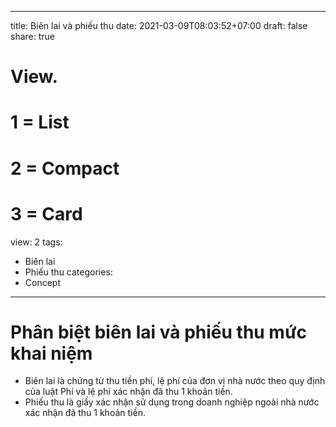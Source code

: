 
---
title: Biên lai và phiếu thu
date: 2021-03-09T08:03:52+07:00
draft: false
share: true

# View.
#   1 = List
#   2 = Compact
#   3 = Card
view: 2
tags:
- Biên lai
- Phiếu thu
categories:
- Concept
---

# Phân biệt biên lai và phiếu thu mức khai niệm

* Biên lai là chứng từ thu tiền phí, lệ phí của đơn vị nhà nước theo quy định của luật Phí và lệ phí xác nhận đã thu 1 khoản tiền.
* Phiếu thu là giấy xác nhận sử dụng trong doanh nghiệp ngoài nhà nước xác nhận đã thu 1 khoản tiền.
